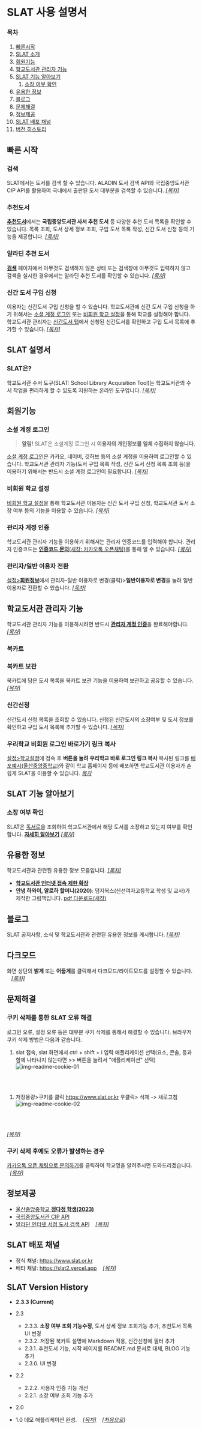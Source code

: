 # SLAT 사용 설명서

### 목차

1. [빠른시작](#빠른-시작)
1. [SLAT 소개](#slat은)
1. [회원기능](#회원기능)
1. [학교도서관 관리자 기능](#학교도서관-관리자-기능)
1. [SLAT 기능 알아보기](#slat-기능-알아보기)
   1. [소장 여부 확인](#소장-여부-확인)
1. [유용한 정보](#유용한-정보)
1. [블로그](#블로그)
1. [문제해결](#문제해결)
1. [정보제공](#정보제공)
1. [SLAT 배포 채널](#slat-배포-채널)
1. [버전 히스토리](#slat-version-history)

## 빠른 시작

### 검색

SLAT에서는 도서를 <label id="searchInputLabel2" for="searchInput" class="font-blod text-indigo-500">검색</label> 할 수 있습니다. ALADIN 도서 검색 API와 국립중앙도서관 CIP API를 활용하여 국내에서 출판된 도서 대부분을 검색할 수 있습니다. [_[목차]_](#목차)

### 추천도서

[**추천도서**](/recommend)에서는 **국립중앙도서관 사서 추천 도서** 등 다양한 추천 도서 목록을 확인할 수 있습니다. 목록 조회, 도서 상세 정보 조회, 구입 도서 목록 작성, 신간 도서 신청 등의 기능을 제공합니다. [_[목차]_](#목차)

### 알라딘 추천 도서

[**검색**](/search) 페이지에서 아무것도 검색하지 않은 상태 또는 검색창에 아무것도 입력하지 않고 검색을 실시한 경우에서는 알라딘 추천 도서를 확인할 수 있습니다. [_[목차]_](#목차)

### 신간 도서 구입 신청

이용자는 신간도서 구입 신청을 할 수 있습니다. 학교도서관에 신간 도서 구입 신청을 하기 위해서는 [소셜 계정 로그인](#소셜-계정-로그인) 또는 [비회원 학교 설정](#비회원-학교-설정)을 통해 학교를 설정해야 합니다. 학교도서관 관리자는 [신간도서 탭](/bookrequest)에서 신청된 신간도서를 확인하고 구입 도서 목록에 추가할 수 있습니다. [_[목차]_](#목차)

## SLAT 설명서

### SLAT은?

학교도서관 수서 도구(SLAT: School Library Acquisition Tool)는 학교도서관의 수서 작업을 편리하게 할 수 있도록 지원하는 온라인 도구입니다. [_[목차]_](#목차)

## 회원기능

### 소셜 계정 로그인

> **알림!** SLAT은 소셜계정 로그인 시 **이용자의 개인정보를 일체 수집하지 않습니다.**

[소셜 계정 로그인](/api/auth/signin)은 카카오, 네이버, 깃허브 등의 소셜 계정을 이용하여 로그인할 수 있습니다. 학교도서관 관리자 기능(도서 구입 목록 작성, 신간 도서 신청 목록 조회 등)을 이용하기 위해서는 반드시 소셜 계정 로그인이 필요합니다. [_[목차]_](#목차)

### 비회원 학교 설정

[비회원 학교 설정](./init/guest)을 통해 학교도서관 이용자는 신간 도서 구입 신청, 학교도서관 도서 소장 여부 등의 기능을 이용할 수 있습니다. [_[목차]_](#목차)

### 관리자 계정 인증

학교도서관 관리자 기능을 이용하기 위해서는 관리자 인증코드를 입력해야 합니다. 관리자 인증코드는 [**인증코드 문의**(새창: 카카오톡 오픈채팅)](https://open.kakao.com/o/sXKbtVXf?)를 통해 알 수 있습니다. [_[목차]_](#목차)

### 관리자/일반 이용자 전환

[설정>**회원정보**](/init)에서 관리자-일반 이용자로 변경(클릭)>**일반이용자로 변경**을 눌려 일반이용자로 전환할 수 있습니다. [_[목차]_](#목차)

## 학교도서관 관리자 기능

학교도서관 관리자 기능을 이용하시려면 반드시 [**관리자 계정 인증**](#관리자-계정-인증)을 완료해야합니다. [_[목차]_](#목차)

### 북카트

### 북카트 보관

북카트에 담은 도서 목록을 북카트 보관 기능을 이용하여 보관하고 공유할 수 있습니다. [_[목차]_](#목차)

### 신간신청

신간도서 신청 목록을 조회할 수 있습니다. 신청된 신간도서의 소장여부 및 도서 정보를 확인하고 구입 도서 목록에 추가할 수 있습니다. [_[목차]_](#목차)

### 우리학교 비회원 로그인 바로가기 링크 복사

[설정>학교설정](/init/school)에 접속 후 **버튼을 눌려 우리학교 바로 로그인 링크 복사** 복사된 링크를 [배포예시(울산중앙중학교)](https://school.use.go.kr/usjm-m/M010301/view/3161941?)와 같이 학교 홈페이지 등에 배포하면 학교도서관 이용자가 손쉽게 SLAT을 이용할 수 있습니다. [_목차_](#목차)

## SLAT 기능 알아보기

### 소장 여부 확인

SLAT은 [독서로](https://read365.edunet.net/)을 조회하여 학교도서관에서 해당 도서를 소장하고 있는지 여부를 확인합니다. [**자세히 알아보기**](/blog/6625b59fe11dc4eb7ed6fdcb) [_[목차]_](#목차)

## 유용한 정보

학교도서관과 관련된 유용한 정보 모음입니다. [_[목차]_](#목차)

- [**학교도서관 인터넷 접속 제한 확장**](/blog/6624f43f2ecef05f4231b62b)
- **안녕 하와이, 알로하 할머니(2020)**: 덤지북스(신선여자고등학교 학생 및 교사)가 제작한 그림책입니다. [pdf 다운로드(새창)](https://drive.google.com/file/d/1SL0FCw4NH9Duqeft7s1hhVevSayj7p67/view?usp=sharing)

## 블로그

SLAT 공지사항, 소식 및 학교도서관과 관련된 유용한 정보를 게시합니다. [_[목차]_](#목차)

## 다크모드

화면 상단의 **밝게** 또는 **어둡게**를 클릭해서 다크모드/라이트모드를 설정할 수 있습니다. &nbsp;&nbsp; [_[목차]_](#목차)

## 문제해결

### 쿠키 삭제를 통한 SLAT 오류 해결

로그인 오류, 설정 오류 등은 대부분 쿠키 삭제를 통해서 해결할 수 있습니다. 브라우저 쿠키 삭제 방법은 다음과 같습니다.

1. slat 접속, slat 화면에서 ctrl + shift + i 입력 애플리케이션 선택(요소, 콘솔, 등과 함께 나타나지 않는다면 >> 버튼을 눌려서 "애플리케이션" 선택)
   ![img-readme-cookie-01](https://raw.githubusercontent.com/freebird920/slat-markdown/main/img/img-readme-cookie-01.png)
<br/>
<br/>

1. 저장용량>쿠키를 클릭 https://www.slat.or.kr 우클릭> 삭제 -> 새로고침
   ![img-readme-cookie-02](https://github.com/freebird920/slat-markdown/blob/main/img/img-readme-cookie-02.png?raw=true)
<br/>
<br/>

[_[목차]_](#목차)

### 쿠키 삭제 후에도 오류가 발생하는 경우

[카카오톡 오픈 채팅으로 문의하기](https://open.kakao.com/o/sXKbtVXf?)를 클릭하여 학교명을 알려주시면 도와드리겠습니다. &nbsp;&nbsp;[_[목차]_](#목차)

## 정보제공

- [울산중앙중학교 **정다정 학생(2023)**](/slatpicture.svg)
- [국립중앙도서관 CIP API](https://www.nl.go.kr/NL/contents/N31101030400.do)
- [알라딘 인터넷 서점 도서 검색 API](https://www.aladin.co.kr/) &nbsp;&nbsp; [_[목차]_](#목차)

## SLAT 배포 채널

- 정식 채널: https://www.slat.or.kr
- 베타 채널: https://slat2.vercel.app &nbsp;&nbsp; [_[목차]_](#목차)

## SLAT Version History

- **2.3.3 (Current)**

- 2.3
  - 2.3.3. **소장 여부 조회 기능수정**, 도서 상세 정보 조회기능 추가, 추천도서 목록 UI 변경
  - 2.3.2. 저장된 북카트 설명에 Markdown 적용, 신간신청에 필터 추가
  - 2.3.1. 추천도서 기능, 시작 페이지를 README.md 문서로 대체, BLOG 기능 추가
  - 2.3.0. UI 변경
- 2.2
  - 2.2.2. 사용자 인증 기능 개선
  - 2.2.1. 소장 여부 조회 기능 추가
- 2.0
- 1.0 데모 애플리케이션 완성. &nbsp;&nbsp; [_[목차]_](#목차) &nbsp;&nbsp; [_[처음으로]_](#top)
